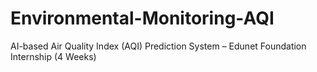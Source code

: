 # Environmental-Monitoring-AQI
AI-based Air Quality Index (AQI) Prediction System – Edunet Foundation Internship (4 Weeks)
